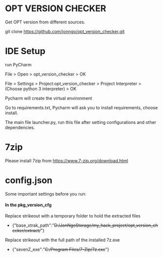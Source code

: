 # OPT VERSION CHECKER
Get OPT version from different sources.

git clone https://github.com/jonngo/opt_version_checker.git

# IDE Setup
run PyCharm

File > Open > opt_version_checker > OK

File > Settings > Project:opt_version_checker > Project Interpreter > (Choose python 3 interpreter) > OK

Pycharm will create the virtual environment

Go to requirements.txt, Pycharm will ask you to install requirements, choose install.

The main file launcher.py, run this file after setting configurations and other dependencies.

# 7zip
Please install 7zip from https://www.7-zip.org/download.html

# config.json
Some important settings before you run:
#### In the pkg_version_cfg

Replace strikeout with a temporary folder to hold the extracted files
- {"base_xtrak_path":"~~D:/JonNgoStorage/my_hack_project/opt_version_checker/extract/~~"}

Replace strikeout with the full path of the installed 7z.exe
- {"sevenZ_exe":"~~C:/Program Files/7-Zip/7z.exe~~"}


